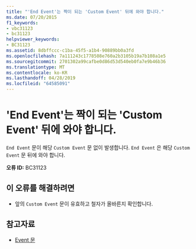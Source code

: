 ```yaml
---
title: "'End Event'는 짝이 되는 'Custom Event' 뒤에 와야 합니다."
ms.date: 07/20/2015
f1_keywords:
- vbc31123
- bc31123
helpviewer_keywords:
- BC31123
ms.assetid: 8dbffccc-c1ba-45f5-a1b4-90889bb0a3fd
ms.openlocfilehash: 7a111243c1778508e760a2b3105b19a7b108a1e5
ms.sourcegitcommit: 2701302a99cafbe0d86d53d540eb0fa7e9b46b36
ms.translationtype: MT
ms.contentlocale: ko-KR
ms.lasthandoff: 04/28/2019
ms.locfileid: "64585091"
---
```

# <a name="end-event-must-be-preceded-by-a-matching-custom-event"></a>'End Event'는 짝이 되는 'Custom Event' 뒤에 와야 합니다.
`End Event` 문이 해당 `Custom Event` 문 없이 발생합니다. `End Event` 은 해당 `Custom Event` 문 뒤에 와야 합니다.  
  
 **오류 ID:** BC31123  
  
## <a name="to-correct-this-error"></a>이 오류를 해결하려면  
  
- 앞의 `Custom Event` 문이 유효하고 철자가 올바른지 확인합니다.  
  
## <a name="see-also"></a>참고자료

- [Event 문](../../visual-basic/language-reference/statements/event-statement.md)
